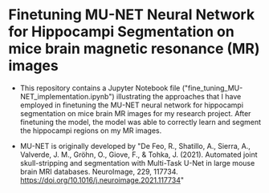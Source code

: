 # Finetuning MU-NET Neural Network for Hippocampi Segmentation on mice brain magnetic resonance (MR) images

- This repository contains a Jupyter Notebook file ("fine_tuning_MU-NET_implementation.ipynb") illustrating the approaches that I have employed in finetuning the MU-NET neural network for hippocampi segmentation on mice brain MR images for my research project. After finetuning the model, the model was able to correctly learn and segment the hippocampi regions on my MR images.

- MU-NET is originally developed by "De Feo, R., Shatillo, A., Sierra, A., Valverde, J. M., Gröhn, O., Giove, F., & Tohka, J. (2021). Automated joint skull-stripping and segmentation with Multi-Task U-Net in large mouse brain MRI databases. NeuroImage, 229, 117734. https://doi.org/10.1016/j.neuroimage.2021.117734"

